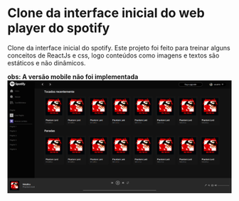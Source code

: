 <h1>Clone da interface inicial do web player do spotify</h1>

<p>Clone da interface inicial do spotify. Este projeto foi feito para treinar alguns conceitos de ReactJs e css, logo conteúdos como imagens e textos são estáticos e não dinâmicos.</p>
<b>obs: A versão mobile não foi implementada</b>

<img src="src/imagens/desktop_spotify.png">